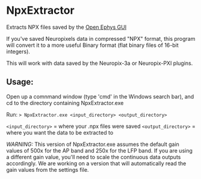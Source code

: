 # NpxExtractor

Extracts NPX files saved by the [Open Ephys GUI](https://github.com/open-ephys/plugin-GUI)

If you've saved Neuropixels data in compressed "NPX" format, this program will convert it to a more useful Binary format (flat binary files of 16-bit integers).

This will work with data saved by the Neuropix-3a or Neuropix-PXI plugins.

## Usage:

Open up a comnmand window (type 'cmd' in the Windows search bar), and cd to the directory containing NpxExtractor.exe

Run:
`> NpxExtractor.exe <input_directory> <output_directory>`

`<input_directory>` = where your .npx files were saved
`<output_directory>` = where you want the data to be extracted to

*WARNING:* This version of NpxExtractor.exe assumes the default gain values of 500x for the AP band and 250x for the LFP band. If you are using a different gain value, you'll need to scale the continuous data outputs accordingly. We are working on a version that will automatically read the gain values from the settings file.